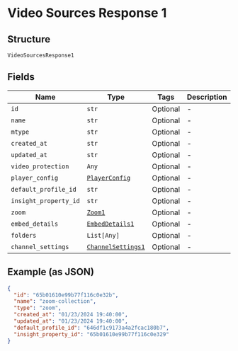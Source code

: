 
# Video Sources Response 1

## Structure

`VideoSourcesResponse1`

## Fields

| Name | Type | Tags | Description |
|  --- | --- | --- | --- |
| `id` | `str` | Optional | - |
| `name` | `str` | Optional | - |
| `mtype` | `str` | Optional | - |
| `created_at` | `str` | Optional | - |
| `updated_at` | `str` | Optional | - |
| `video_protection` | `Any` | Optional | - |
| `player_config` | [`PlayerConfig`](../../doc/models/player-config.md) | Optional | - |
| `default_profile_id` | `str` | Optional | - |
| `insight_property_id` | `str` | Optional | - |
| `zoom` | [`Zoom1`](../../doc/models/zoom-1.md) | Optional | - |
| `embed_details` | [`EmbedDetails1`](../../doc/models/embed-details-1.md) | Optional | - |
| `folders` | `List[Any]` | Optional | - |
| `channel_settings` | [`ChannelSettings1`](../../doc/models/channel-settings-1.md) | Optional | - |

## Example (as JSON)

```json
{
  "id": "65b01610e99b77f116c0e32b",
  "name": "zoom-collection",
  "type": "zoom",
  "created_at": "01/23/2024 19:40:00",
  "updated_at": "01/23/2024 19:40:00",
  "default_profile_id": "646df1c9173a4a2fcac180b7",
  "insight_property_id": "65b01610e99b77f116c0e329"
}
```

